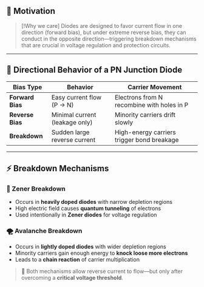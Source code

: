 ## 🧠 Motivation

> [!Why we care]
> Diodes are designed to favor current flow in one direction (forward bias), but under extreme reverse bias, they can conduct in the opposite direction—triggering breakdown mechanisms that are crucial in voltage regulation and protection circuits.

---

## 🔌 Directional Behavior of a PN Junction Diode

| Bias Type      | Behavior                          | Carrier Movement              |
|----------------|-----------------------------------|-------------------------------|
| **Forward Bias** | Easy current flow (P → N)         | Electrons from N recombine with holes in P |
| **Reverse Bias** | Minimal current (leakage only)    | Minority carriers drift slowly |
| **Breakdown**    | Sudden large reverse current      | High-energy carriers trigger bond breakage |

---

## ⚡ Breakdown Mechanisms

### 🔬 Zener Breakdown
- Occurs in **heavily doped diodes** with narrow depletion regions
- High electric field causes **quantum tunneling** of electrons
- Used intentionally in **Zener diodes** for voltage regulation

### 🌪️ Avalanche Breakdown
- Occurs in **lightly doped diodes** with wider depletion regions
- Minority carriers gain enough energy to **knock loose more electrons**
- Leads to a **chain reaction** of carrier multiplication

> 🧠 Both mechanisms allow reverse current to flow—but only after overcoming a **critical voltage threshold**.

